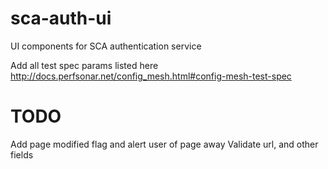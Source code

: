# sca-auth-ui

UI components for SCA authentication service

Add all test spec params listed here
http://docs.perfsonar.net/config_mesh.html#config-mesh-test-spec

# TODO

Add page modified flag and alert user of page away
Validate url, and other fields
